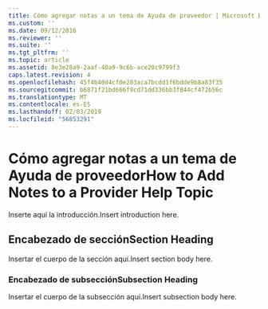 ```yaml
---
title: Cómo agregar notas a un tema de Ayuda de proveedor | Microsoft Docs
ms.custom: ''
ms.date: 09/12/2016
ms.reviewer: ''
ms.suite: ''
ms.tgt_pltfrm: ''
ms.topic: article
ms.assetid: 8e3e28a9-2aaf-40a9-9c6b-ace20c9799f3
caps.latest.revision: 4
ms.openlocfilehash: 45f4b40d4cf0e203aca7bcdd1f6bdde9b8a83f35
ms.sourcegitcommit: b6871f21bd666f9cd71dd336bb3f844cf472b56c
ms.translationtype: MT
ms.contentlocale: es-ES
ms.lasthandoff: 02/03/2019
ms.locfileid: "56853291"
---
```

# <a name="how-to-add-notes-to-a-provider-help-topic"></a><span data-ttu-id="9f582-102">Cómo agregar notas a un tema de Ayuda de proveedor</span><span class="sxs-lookup"><span data-stu-id="9f582-102">How to Add Notes to a Provider Help Topic</span></span>

<span data-ttu-id="9f582-103">Inserte aquí la introducción.</span><span class="sxs-lookup"><span data-stu-id="9f582-103">Insert introduction here.</span></span>

## <a name="section-heading"></a><span data-ttu-id="9f582-104">Encabezado de sección</span><span class="sxs-lookup"><span data-stu-id="9f582-104">Section Heading</span></span>

<span data-ttu-id="9f582-105">Insertar el cuerpo de la sección aquí.</span><span class="sxs-lookup"><span data-stu-id="9f582-105">Insert section body here.</span></span>

### <a name="subsection-heading"></a><span data-ttu-id="9f582-106">Encabezado de subsección</span><span class="sxs-lookup"><span data-stu-id="9f582-106">Subsection Heading</span></span>

<span data-ttu-id="9f582-107">Insertar el cuerpo de la subsección aquí.</span><span class="sxs-lookup"><span data-stu-id="9f582-107">Insert subsection body here.</span></span>
